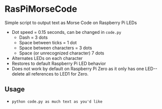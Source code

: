 # RasPiMorseCode
Simple script to output text as Morse Code on Raspberry Pi LEDs
* Dot speed = 0.15 seconds, can be changed in `code.py`
    * Dash = 3 dots
    * Space between ticks = 1 dot
    * Space between characters = 3 dots
    * Space (or unrecognized character) 7 dots
* Alternates LEDs on each character
* Restores to default Raspberry Pi LED behavior
* Does not work by default on Raspberry Pi Zero as it only has one LED--delete all references to LED1 for Zero.

## Usage
* `python code.py as much text as you'd like`